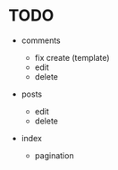 # TODO

- comments
  - fix create (template)
  - edit
  - delete

- posts
  - edit
  - delete

- index
  - pagination